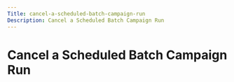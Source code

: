 ```yaml
---
Title: cancel-a-scheduled-batch-campaign-run
Description: Cancel a Scheduled Batch Campaign Run
---
```


# Cancel a Scheduled Batch Campaign Run

